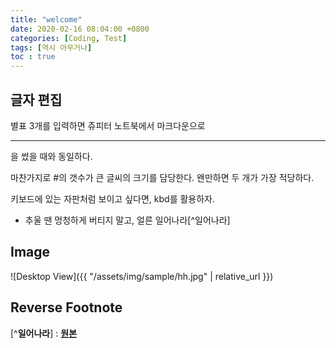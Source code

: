 ```yaml
---
title: "welcome"
date: 2020-02-16 08:04:00 +0800
categories: [Coding, Test]
tags: [역시 아무거나]
toc : true
---
```


## 글자 편집
별표 3개를 입력하면 쥬피터 노트북에서 마크다운으로 <hr>을 썼을 때와 동일하다.

마찬가지로 #의 갯수가 큰 글씨의 크기를 담당한다. 왠만하면 두 개가 가장 적당하다.

<kbd>키보드</kbd>에 있는 자판처럼 보이고 싶다면, kbd를 활용하자.

+ 추울 땐 멍청하게 버티지 말고, 얼른 일어나라[^일어나라]
## Image

![Desktop View]({{ "/assets/img/sample/hh.jpg" | relative_url }})


## Reverse Footnote

[^**일어나라**] : [**원본**](https://github.com/cotes2020/jekyll-theme-chirpy/)
